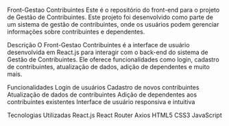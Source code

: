 Front-Gestao Contribuintes
Este é o repositório do front-end para o projeto de Gestão de Contribuintes. Este projeto foi desenvolvido como parte de um sistema de gestão de contribuintes, onde os usuários podem gerenciar informações sobre contribuintes e dependentes.

Descrição
O Front-Gestao Contribuintes é a interface de usuário desenvolvida em React.js para interagir com o back-end do sistema de Gestão de Contribuintes. Ele oferece funcionalidades como login, cadastro de contribuintes, atualização de dados, adição de dependentes e muito mais.

Funcionalidades
Login de usuários
Cadastro de novos contribuintes
Atualização de dados de contribuintes
Adição de dependentes aos contribuintes existentes
Interface de usuário responsiva e intuitiva

Tecnologias Utilizadas
React.js
React Router
Axios
HTML5
CSS3
JavaScript
